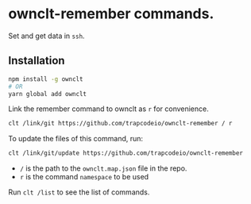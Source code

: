 # ownclt-remember commands.

Set and get data in `ssh`.

## Installation
```bash
npm install -g ownclt
# OR
yarn global add ownclt
```

Link the remember command to ownclt as `r` for convenience.
```bash
clt /link/git https://github.com/trapcodeio/ownclt-remember / r
```

To update the files of this command, run:
```bash
clt /link/git/update https://github.com/trapcodeio/ownclt-remember
```

- `/` is the path to the `ownclt.map.json` file in the repo.
- `r` is the command `namespace` to be used

Run `clt /list` to see the list of commands.